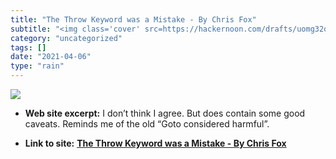 ```yaml
---
title: "The Throw Keyword was a Mistake - By Chris Fox"
subtitle: "<img class='cover' src=https://hackernoon.com/drafts/uomg32om.png>"
category: "uncategorized"
tags: []
date: "2021-04-06"
type: "rain"
---
```

<img class="cover" src=https://hackernoon.com/drafts/uomg32om.png>



* **Web site excerpt:** I don’t think I agree. But does contain some good caveats. Reminds me of the old “Goto considered harmful”.

* **Link to site:** **[The Throw Keyword was a Mistake - By Chris Fox](https://hackernoon.com/the-throw-keyword-was-a-mistake-l9e532di)**